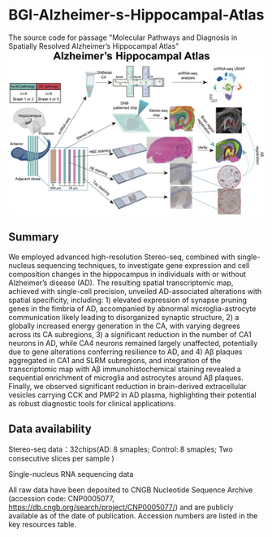 # BGI-Alzheimer-s-Hippocampal-Atlas
The source code for passage "Molecular Pathways and Diagnosis in Spatially Resolved Alzheimer’s Hippocampal Atlas"
![image](https://github.com/qyTao185/BGI-Alzheimer-s-Hippocampal-Atlas/blob/main/workflow.png)
## Summary
We employed advanced high-resolution Stereo-seq, combined with single-nucleus sequencing techniques, to investigate gene expression and cell composition changes in the hippocampus in individuals with or without Alzheimer’s disease (AD). The resulting spatial transcriptomic map, achieved with single-cell precision, unveiled AD-associated alterations with spatial specificity, including: 1) elevated expression of synapse pruning genes in the fimbria of AD, accompanied by abnormal microglia-astrocyte communication likely leading to disorganized synaptic structure, 2) a globally increased energy generation in the CA, with varying degrees across its CA subregions, 3) a significant reduction in the number of CA1 neurons in AD, while CA4 neurons  remained largely unaffected, potentially due to gene alterations conferring resilience to AD, and 4) Aβ plaques aggregated in CA1 and SLRM subregions, and integration of the transcriptomic map with Aβ immunohistochemical staining revealed a sequential enrichment of microglia and astrocytes around Aβ plaques. Finally, we observed significant reduction in brain-derived extracellular vesicles carrying CCK and PMP2 in AD plasma, highlighting their potential as robust diagnostic tools for clinical applications.

## Data availability
Stereo-seq data：32chips(AD: 8 smaples; Control: 8 smaples;  Two consecutive slices per sample )

Single-nucleus RNA sequencing data 

All raw data have been deposited to CNGB Nucleotide Sequence Archive (accession code: CNP0005077, https://db.cngb.org/search/project/CNP0005077/) and are publicly available as of the date of publication. Accession numbers are listed in the key resources table. 
